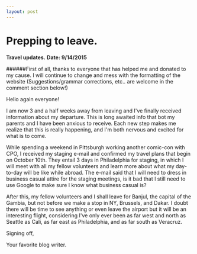 ```yaml
---
layout: post
---
```

# Prepping to leave.
**Travel updates.**
**Date: 9/14/2015**

######First of all, thanks to everyone that has helped me and donated to my cause. I will continue to change and mess with the formatting of the website (Suggestions/grammar corrections, etc.. are welcome in the comment section below!)

Hello again everyone!

I am now 3 and a half weeks away from leaving and I've finally received information about my departure. This is long awaited info that bot my parents and I have been anxious to receive. Each new step makes me realize that this is really happening, and I'm both nervous and excited for what is to come.

While spending a weekend in Pittsburgh working another comic-con with CPO, I received my staging e-mail and confirmed my travel plans that begin on October 10th. They entail 3 days in Philadelphia for staging, in which I will meet with all my fellow volunteers and learn more about what my day-to-day will be like while abroad. The e-mail said that I will need to dress in business casual attire for the staging meetings, is it bad that I still need to use Google to make sure I know what business casual is?

After this, my fellow volunteers and I shall leave for Banjul, the capital of the Gambia, but not before we make a stop in NY, Brussels, and Dakar. I doubt there will be time to see anything or even leave the airport but it will be an interesting flight, considering I've only ever been as far west and north as Seattle as Cali, as far east as Philadelphia, and as far south as Veracruz.

Signing off,

Your favorite blog writer.